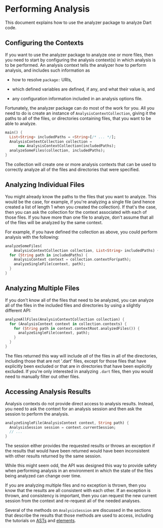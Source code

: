 # Performing Analysis

This document explains how to use the analyzer package to analyze Dart code.

## Configuring the Contexts

If you want to use the analyzer package to analyze one or more files, then you
need to start by configuring the analysis context(s) in which analysis is to be
performed. An analysis context tells the analyzer how to perform analysis, and
includes such information as

- how to resolve `package:` URIs,

- which defined variables are defined, if any, and what their value is, and

- any configuration information included in an analysis options file.

Fortunately, the analyzer package can do most of the work for you. All you need
to do is create an instance of `AnalysisContextCollection`, giving it the paths
to all of the files, or directories containing files, that you want to be able
to analyze.

```dart
main() {
  List<String> includedPaths = <String>[/* ... */];
  AnalysisContextCollection collection =
      new AnalysisContextCollection(includedPaths);
  analyzeSomeFiles(collection, includedPaths);
}
```

The collection will create one or more analysis contexts that can be used to
correctly analyze all of the files and directories that were specified.

## Analyzing Individual Files

You might already know the paths to the files that you want to analyze. This
would be the case, for example, if you're analyzing a single file (and hence
created a list of length 1 when you created the collection). If that's the case,
then you can ask the collection for the context associated with each of those
files. If you have more than one file to analyze, don't assume that all of the
files will be analyzed by the same context.

For example, if you have defined the collection as above, you could perform
analysis with the following:

```dart
analyzeSomeFiles(
    AnalysisContextCollection collection, List<String> includedPaths) {
  for (String path in includedPaths) {
    AnalysisContext context = collection.contextFor(path);
    analyzeSingleFile(context, path);
  }
}
```

## Analyzing Multiple Files

If you don't know all of the files that need to be analyzed, you can analyze
all of the files in the included files and directories by using a slightly
different API:

```dart
analyzeAllFiles(AnalysisContextCollection collection) {
  for (AnalysisContext context in collection.contexts) {
    for (String path in context.contextRoot.analyzedFiles()) {
      analyzeSingleFile(context, path);
    }
  }
}
```

The files returned this way will include _all_ of the files in all of the
directories, including those that are not '.dart' files, except for those files
that have explicitly been excluded or that are in directories that have been
explicitly excluded. If you're only interested in analyzing `.dart` files, then
you would need to manually filter out other files.

## Accessing Analysis Results

Analysis contexts do not provide direct access to analysis results. Instead, you
need to ask the context for an analysis session and then ask the session to
perform the analysis.

```dart
analyzeSingleFile(AnalysisContext context, String path) {
  AnalysisSession session = context.currentSession;
  // ...
}
```

The session either provides the requested results or throws an exception if the
results that would have been returned would have been inconsistent with other
results returned by the same session.

While this might seem odd, the API was designed this way to provide safety when
performing analysis in an environment in which the state of the files being
analyzed can change over time.

If you are analyzing multiple files and no exception is thrown, then you know
that the results are all consistent with each other. If an exception is thrown,
and consistency is important, then you can request the new current session from
the context and re-request all of the needed analyses.

Several of the methods on `AnalysisSession` are discussed in the sections that
describe the results that those methods are used to access, including the
tutorials on [ASTs][ast] and [elements][element].

[ast]: ast.md
[element]: element.md
